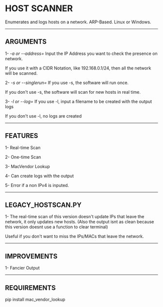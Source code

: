 # **HOST SCANNER**
Enumerates and logs hosts on a network. ARP-Based.
Linux or Windows.


----------
**ARGUMENTS**
----------

1- *-a or --address=*
Input the IP Address you want to check the presence on network.

If you use it with a CIDR Notation, like 192.168.0.1/24, then all the network will be scanned.


2- *-s or --singlerun=*
If you use -s, the software will run once. 

If you don't use -s, the software will scan for new hosts in real time.



3- *-l or --log=*
If you use -l, input a filename to be created with the output logs

If you don't use -l, no logs are created


------------------
**FEATURES**
------------------

1- Real-time Scan

2- One-time Scan

3- MacVendor Lookup

4- Can create logs with the output

5- Error if a non IPv4 is inputed.

--------------------------
**LEGACY_HOSTSCAN.PY**
---------------------------
1- The real-time scan of this version doesn't update IPs that leave the network, it only updates new hosts.
(Also the output isnt as clean because this version doesnt use a function to clear terminal)

Useful if you don't want to miss the IPs/MACs that leave the network.


------------------
IMPROVEMENTS
------------------

1- Fancier Output 



----------------------
REQUIREMENTS
-----------------
pip install mac_vendor_lookup 

